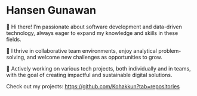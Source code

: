 # Hansen Gunawan

👋 Hi there! I’m passionate about software development and data-driven technology, always eager to expand my knowledge and skills in these fields.

🔧 I thrive in collaborative team environments, enjoy analytical problem-solving, and welcome new challenges as opportunities to grow.

🚀 Actively working on various tech projects, both individually and in teams, with the goal of creating impactful and sustainable digital solutions.

Check out my projects: https://github.com/Kohakkun?tab=repositories
